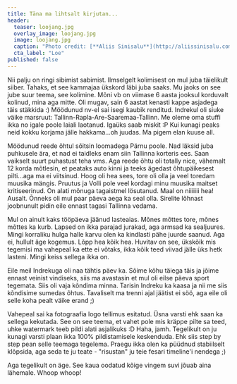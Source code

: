 ```yaml
---
title: Täna ma lihtsalt kirjutan...
header:
  teaser: loojang.jpg
  overlay_image: loojang.jpg
  image: loojang.jpg
  caption: "Photo credit: [**Aliis Sinisalu**](http://aliissinisalu.com)"
  cta_label: "Loe"
published: false
---
```

Nii palju on ringi sibimist sabimist. Ilmselgelt kolimisest on mul juba täielikult siiber. Tahaks, et see kammajaa ükskord läbi juba saaks. Mu jaoks on see jube suur teema, see kolimine. Mõni vb on viimase 6 aasta jooksul korduvalt kolinud, mina aga mitte. Oli mugav, sain 6 aastat kenasti kappe asjadega täis stäkkida :) Möödunud nv-el sai isegi kaubik renditud. Indrekul oli siuke väike marsruut: Tallinn-Rapla-Are-Saaremaa-Tallinn. Me oleme oma stuffi ikka no igale poole laiali laotanud. Igaüks saab miskit :P Kui kunagi peaks neid kokku korjama jälle hakkama...oh juudas. Ma pigem elan kuuse all.

Möödunud reede õhtul sõitsin loomadega Pärnu poole. Nad läksid juba puhkusele ära, et nad ei taidleks enam siin Tallinna korteris ees. Saan vaikselt suurt puhastust teha vms. Aga reede õhtu oli totally nice, vähemalt 12 korda mõtlesin, et peataks auto kinni ja teeks ägedast õhtupäikesest pilti...aga ma ei viitsinud. Hoog oli hea sees, tore oli olla ja veel toredam muusika mängis. Pruutus ja Volli pole veel kordagi minu muusika maitset kritiseerinud. On alati mõnuga tagaistmel lösutanud. Maal on niiiiiii hea! Ausalt. Õnneks oli mul paar päeva aega ka seal olla. Sirelite lõhnast joobnunult pidin eile ennast tagasi Tallinna vedama.

Mul on ainult kaks tööpäeva jäänud lasteaias. Mõnes mõttes tore, mõnes mõttes ka kurb. Lapsed on ikka parajad jurakad, aga armsad ka sealjuures. Mingi korraliku hulga halle karvu olen ka kindlasti pähe juurde saanud. Aga ei, hullult äge kogemus. Lõpp hea kõik hea. Huvitav on see, ükskõik mis tegemisi ma vahepeal ka ette ei võtaks, ikka kõik teed viivad jälle üks hetk lasteni. Mingi keiss sellega ikka on.

Eile meil Indrekuga oli naa tähtis päev ka. Sõime kõhu täiega täis ja jõime ennast veinist vindiseks, siis ma avastasin et mul oli eilse päeva sport tegemata. Siis oli vaja kõndima minna. Tarisin Indreku ka kaasa ja nii me siis kõndisime sumedas õhtus. Tavaliselt ma trenni ajal jäätist ei söö, aga eile oli selle koha pealt väike erand ;)

Vahepeal sai ka fotograafia logo tellimus esitatud. Üsna varsti ehk saan ka sellega kekutada. See on see teema, et vahet pole mis kräppe pilte sa teed, uhke watermark teeb pildi alati asjalikuks :D Haha, jamh. Tegelikult on ju kunagi varsti plaan ikka 100% pildistamisele keskenduda. Ehk siis step by step pean selle teemaga tegelema. Praegu ikka olen ka püüdnud stabiilselt klõpsida, aga seda te ju teate - "risustan" ju teie fesari timeline'i nendega ;)

Aga tegelikult on äge. See kaua oodatud kõige vingem suvi jõuab aina lähemale. Whoop whoop! 



